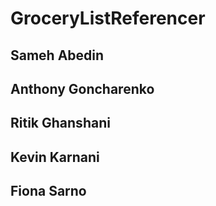 # GroceryListReferencer
## Sameh Abedin
## Anthony Goncharenko
## Ritik Ghanshani
## Kevin Karnani
## Fiona Sarno
